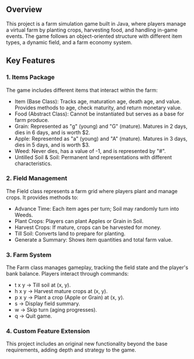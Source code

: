 ## Overview

This project is a farm simulation game built in Java, where players manage a virtual farm by planting crops, harvesting food, and handling in-game events. The game follows an object-oriented structure with different item types, a dynamic field, and a farm economy system.

## Key Features

### 1. Items Package
The game includes different items that interact within the farm:

- Item (Base Class): Tracks age, maturation age, death age, and value. Provides methods to age, check maturity, and return monetary value.
- Food (Abstract Class): Cannot be instantiated but serves as a base for farm produce.
- Grain: Represented as "g" (young) and "G" (mature). Matures in 2 days, dies in 6 days, and is worth $2.
- Apple: Represented as "a" (young) and "A" (mature). Matures in 3 days, dies in 5 days, and is worth $3.
- Weed: Never dies, has a value of -1, and is represented by "#".
- Untilled Soil & Soil: Permanent land representations with different characteristics.
### 2. Field Management
The Field class represents a farm grid where players plant and manage crops. It provides methods to:

- Advance Time: Each item ages per turn; Soil may randomly turn into Weeds.
- Plant Crops: Players can plant Apples or Grain in Soil.
- Harvest Crops: If mature, crops can be harvested for money.
- Till Soil: Converts land to prepare for planting.
- Generate a Summary: Shows item quantities and total farm value.
### 3. Farm System
The Farm class manages gameplay, tracking the field state and the player's bank balance. Players interact through commands:

- t x y → Till soil at (x, y).
- h x y → Harvest mature crops at (x, y).
- p x y → Plant a crop (Apple or Grain) at (x, y).
- s → Display field summary.
- w → Skip turn (aging progresses).
- q → Quit game.
### 4. Custom Feature Extension
This project includes an original new functionality beyond the base requirements, adding depth and strategy to the game. 
